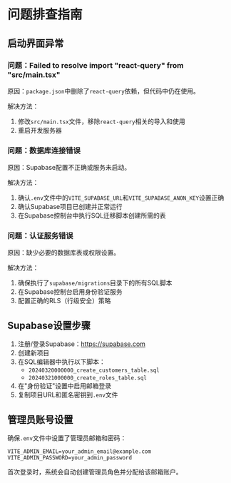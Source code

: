 # 问题排查指南

## 启动界面异常

### 问题：Failed to resolve import "react-query" from "src/main.tsx"

原因：`package.json`中删除了`react-query`依赖，但代码中仍在使用。

解决方法：
1. 修改`src/main.tsx`文件，移除`react-query`相关的导入和使用
2. 重启开发服务器

### 问题：数据库连接错误

原因：Supabase配置不正确或服务未启动。

解决方法：
1. 确认`.env`文件中的`VITE_SUPABASE_URL`和`VITE_SUPABASE_ANON_KEY`设置正确
2. 确认Supabase项目已创建并正常运行
3. 在Supabase控制台中执行SQL迁移脚本创建所需的表

### 问题：认证服务错误

原因：缺少必要的数据库表或权限设置。

解决方法：
1. 确保执行了`supabase/migrations`目录下的所有SQL脚本
2. 在Supabase控制台启用身份验证服务
3. 配置正确的RLS（行级安全）策略

## Supabase设置步骤

1. 注册/登录Supabase：https://supabase.com
2. 创建新项目
3. 在SQL编辑器中执行以下脚本：
   - `20240320000000_create_customers_table.sql`
   - `20240321000000_create_roles_table.sql`
4. 在"身份验证"设置中启用邮箱登录
5. 复制项目URL和匿名密钥到`.env`文件

## 管理员账号设置

确保`.env`文件中设置了管理员邮箱和密码：

```
VITE_ADMIN_EMAIL=your_admin_email@example.com
VITE_ADMIN_PASSWORD=your_admin_password
```

首次登录时，系统会自动创建管理员角色并分配给该邮箱账户。 